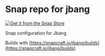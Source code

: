 # Snap repo for jbang

[![Get it from the Snap Store](https://snapcraft.io/static/images/badges/en/snap-store-white.svg)](https://snapcraft.io/jbang)

Snap configuration for Jbang

Builds with [https://snapcraft.io/jbang/builds](https://snapcraft.io/jbang/builds)
